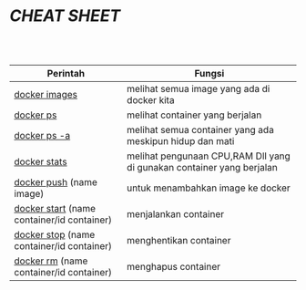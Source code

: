 *CHEAT SHEET*
=

<br>
<br>

| Perintah | Fungsi |
| ---      | ---    |
|[docker images][docker-image] | melihat semua image yang ada di docker kita|
|[docker ps][docker-ps] | melihat container yang berjalan|
|[docker ps -a][docker-ps-a] | melihat semua container yang ada meskipun hidup dan mati|
|[docker stats][docker-stats] | melihat pengunaan CPU,RAM Dll yang di gunakan container yang berjalan|
|[docker push][docker-push] (name image) | untuk menambahkan image ke docker |
|[docker start][docker-start] (name container/id container)| menjalankan container|
|[docker stop][docker-stop] (name container/id container) | menghentikan container|
|[docker rm][docker-rm] (name container/id container) | menghapus container|


[docker-image]: </Docker/docker-image.md>
[docker-ps]: </Docker/docker-list.md>
[docker-ps-a]: </Docker/docker-ps.md#docker ps -a>
[docker-stats]: </Docker/docker-stats.md>
[docker-push]: </Docker/docker-push.md>
[docker-start]: </Docker/docker-container.md#docker-start>
[docker-stop]: </Docker/docker-container.md#docker-stop>
[docker-rm]: </Docker/docker-container.md#docker-rm>